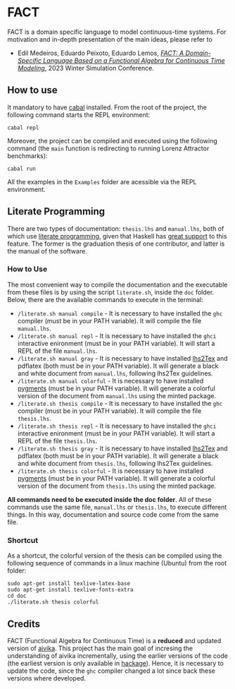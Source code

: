 # FACT

FACT is a domain specific language to model continuous-time systems. 
For motivation and in-depth presentation of the main ideas, please refer to 

- Edil Medeiros, Eduardo Peixoto, Eduardo Lemos, [*FACT: A Domain-Specific Language Based on a Functional Algebra for Continuous Time Modeling*](https://doi.org/10.1109/WSC60868.2023.10408703), 2023 Winter Simulation Conference.

## How to use

It mandatory to have [cabal](https://cabal.readthedocs.io/en/3.4/getting-started.html) installed. From the root of the project, the following command starts the REPL environment:

`cabal repl`

Moreover, the project can be compiled and executed using the following command (the `main` function is redirecting to running Lorenz Attractor benchmarks):

`cabal run`

All the examples in the `Examples` folder are acessible via the REPL environment.

## Literate Programming

There are two types of documentation: `thesis.lhs` and `manual.lhs`, both of which use [literate programming](https://en.wikipedia.org/wiki/Literate_programming), given that Haskell has [great support](https://wiki.haskell.org/Literate_programming) to this feature. The former is the graduation thesis of one contributor, and latter is the manual of the software.

### How to Use

The most convenient way to compile the documentation and the executable from these files is by using the script `literate.sh`, inside the `doc` folder. Below, there are the available commands to execute in the terminal:

- `/literate.sh manual compile` - It is necessary to have installed the `ghc` compiler (must be in your PATH variable). It will compile the file `manual.lhs`.
- `/literate.sh manual repl` - It is necessary to have installed the `ghci` interactive enironment (must be in your PATH variable). It will start a REPL of the file `manual.lhs`.
- `/literate.sh manual gray` - It is necessary to have installed [lhs2Tex](https://hackage.haskell.org/package/lhs2tex) and pdflatex (both must be in your PATH variable). It will generate a black and white document from `manual.lhs`, following lhs2Tex guidelines.
- `/literate.sh manual colorful` - It is necessary to have installed [pygments](https://pygments.org/download/) (must be in your PATH variable). It will generate a colorful version of the document from `manual.lhs` using the minted package.
- `/literate.sh thesis compile` - It is necessary to have installed the `ghc` compiler (must be in your PATH variable). It will compile the file `thesis.lhs`.
- `/literate.sh thesis repl` - It is necessary to have installed the `ghci` interactive enironment (must be in your PATH variable). It will start a REPL of the file `thesis.lhs`.
- `/literate.sh thesis gray` - It is necessary to have installed [lhs2Tex](https://hackage.haskell.org/package/lhs2tex) and pdflatex (both must be in your PATH variable). It will generate a black and white document from `thesis.lhs`, following lhs2Tex guidelines.
- `/literate.sh thesis colorful` - It is necessary to have installed [pygments](https://pygments.org/download/) (must be in your PATH variable). It will generate a colorful version of the document from `thesis.lhs` using the minted package.

**All commands need to be executed inside the doc folder**. All of these commands use the same file, `manual.lhs` or `thesis.lhs`, to execute different things. In this way, documentation and source code come from the same file.

### Shortcut

As a shortcut, the colorful version of the thesis can be compiled using the following sequence of commands in a linux machine (Ubuntu) from the root folder:

``` 
sudo apt-get install texlive-latex-base
sudo apt-get install texlive-fonts-extra
cd doc
./literate.sh thesis colorful
```

## Credits

FACT (Functional Algebra for Continuous Time) is a **reduced** and updated version of [aivika](https://github.com/dsorokin/aivika). This project has the main goal of incresing the understanding of aivika incrementally, using the earlier versions of the code (the earliest version is only available in [hackage](https://hackage.haskell.org/package/aivika-0.1)). Hence, it is necessary to update the code, since the `ghc` compiler changed a lot since back these versions where developed.
